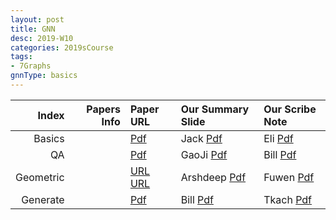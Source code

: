 ```yaml
---
layout: post
title: GNN   
desc: 2019-W10
categories: 2019sCourse
tags:
- 7Graphs
gnnType: basics
---
```


| Index | Papers Info | Paper URL| Our Summary Slide |Our Scribe Note |
| -----: | -------------------------------: | :----- | :----- | :----- | 
| Basics |   | [Pdf]() | Jack [Pdf]() | Eli [Pdf]() | 
| QA |      | [Pdf]() | GaoJi [Pdf]() | Bill [Pdf]() | 
| Geometric |    |  [URL](https://www.youtube.com/watch?v=LvmjbXZyoP0)  [URL](http://geometricdeeplearning.com/)   |  Arshdeep [Pdf]() | Fuwen [Pdf]() | 
|  Generate |      | [Pdf]() | Bill [Pdf]() | Tkach [Pdf]() | 



